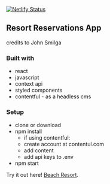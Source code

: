[![Netlify Status](https://api.netlify.com/api/v1/badges/2de53ef4-7817-48e4-a66a-e8379662c9eb/deploy-status)](https://app.netlify.com/sites/beach-hotel-resort-reservations/deploys)

## Resort Reservations App
credits to John Smilga

### Built with
* react
* javascript
* context api
* styled components
* contentful - as a headless cms

### Setup
* clone or download
* npm install
    * if using contentful:
    * create account at contentul.com
    * add content
    * add api keys to .env
* npm start


Try it out here! [Beach Resort](https://beach-hotel-resort-reservations.netlify.app/).